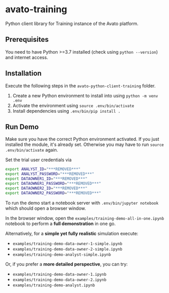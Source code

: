 # avato-training
Python client library for Training instance of the Avato platform.

## Prerequisites
You need to have Python >=3.7 installed (check using `python --version`) and internet access.

## Installation

Execute the following steps in the `avato-python-client-training` folder.

1. Create a new Python environment to install into using
`python -m venv .env`
2. Activate the environment using
`source .env/bin/activate`
3. Install dependencies using `.env/bin/pip install .`

## Run Demo
Make sure you have the correct Python environment activated. If you just installed the module, it's already set. Otherwise you may have to run `source .env/bin/activate` again.

Set the trial user credentials via

```bash
export ANALYST_ID="***REMOVED***"
export ANALYST_PASSWORD="***REMOVED***"
export DATAOWNER1_ID="***REMOVED***"
export DATAOWNER1_PASSWORD="***REMOVED***"
export DATAOWNER2_ID="***REMOVED***"
export DATAOWNER2_PASSWORD="***REMOVED***"
```

To run the demo start a notebook server with `.env/bin/jupyter notebook` which should open a browser window. 

In the browser window, open the `examples/training-demo-all-in-one.ipynb` notebook to perform a **full demonstration** in one go.

Alternatively, for a **simple yet fully realistic** simulation execute:

* `examples/training-demo-data-owner-1-simple.ipynb`
* `examples/training-demo-data-owner-2-simple.ipynb`
* `examples/training-demo-analyst-simple.ipynb`

Or, if you prefer a **more detailed perspective**, you can try:

* `examples/training-demo-data-owner-1.ipynb`
* `examples/training-demo-data-owner-2.ipynb`
* `examples/training-demo-analyst.ipynb`

